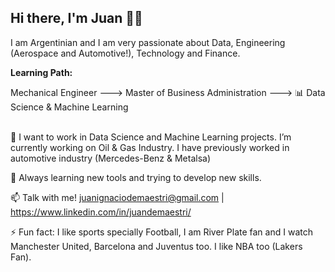 ## Hi there, I'm Juan 👋😄

I am Argentinian and I am very passionate about Data, Engineering (Aerospace and Automotive!), Technology and Finance.

<b>Learning Path:</b> 

Mechanical Engineer ---> Master of Business Administration ---> 📊 Data Science & Machine Learning 

<br>
🔭 I want to work in Data Science and Machine Learning projects. I’m currently working on Oil & Gas Industry. I have previously worked in automotive industry (Mercedes-Benz & Metalsa)

🌱 Always learning new tools and trying to develop new skills. 


📫 Talk with me! juanignaciodemaestri@gmail.com | https://www.linkedin.com/in/juandemaestri/

⚡ Fun fact: I like sports specially Football, I am River Plate fan and I watch Manchester United, Barcelona and Juventus too. I like NBA too (Lakers Fan).

